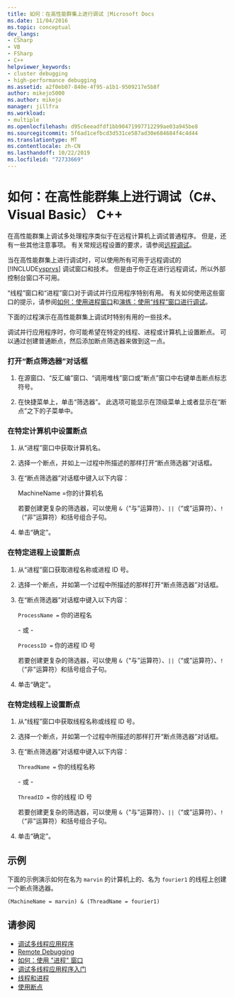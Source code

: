```yaml
---
title: 如何：在高性能群集上进行调试 |Microsoft Docs
ms.date: 11/04/2016
ms.topic: conceptual
dev_langs:
- CSharp
- VB
- FSharp
- C++
helpviewer_keywords:
- cluster debugging
- high-performance debugging
ms.assetid: a2f0eb07-840e-4f95-a1b1-9509217e5b8f
author: mikejo5000
ms.author: mikejo
manager: jillfra
ms.workload:
- multiple
ms.openlocfilehash: d95c6eeadfdf1bb90471997712299ae03a945be8
ms.sourcegitcommit: 5f6ad1cefbcd3d531ce587ad30e684684f4c4d44
ms.translationtype: MT
ms.contentlocale: zh-CN
ms.lasthandoff: 10/22/2019
ms.locfileid: "72733669"
---
```

# <a name="how-to-debug-on-a-high-performance-cluster-c-visual-basic-c"></a>如何：在高性能群集上进行调试（C#、Visual Basic） C++

在高性能群集上调试多处理程序类似于在远程计算机上调试普通程序。 但是，还有一些其他注意事项。 有关常规远程设置的要求，请参阅[远程调试](../debugger/remote-debugging.md)。

 当在高性能群集上进行调试时，可以使用所有可用于远程调试的 [!INCLUDE[vsprvs](../code-quality/includes/vsprvs_md.md)] 调试窗口和技术。 但是由于你正在进行远程调试，所以外部控制台窗口不可用。

 “线程”窗口和“进程”窗口对于调试并行应用程序特别有用。 有关如何使用这些窗口的提示，请参阅[如何：使用进程窗口](/previous-versions/visualstudio/visual-studio-2010/7h8h5sdw(v=vs.100))和[演练：使用“线程”窗口进行调试](../debugger/how-to-use-the-threads-window.md)。

 下面的过程演示在高性能群集上调试时特别有用的一些技术。

 调试并行应用程序时，你可能希望在特定的线程、进程或计算机上设置断点。 可以通过创建普通断点，然后添加断点筛选器来做到这一点。

### <a name="to-open-the-breakpoint-filter-dialog-box"></a>打开“断点筛选器”对话框

1. 在源窗口、“反汇编”窗口、“调用堆栈”窗口或“断点”窗口中右键单击断点标志符号。

2. 在快捷菜单上，单击“筛选器”。 此选项可能显示在顶级菜单上或者显示在“断点”之下的子菜单中。

### <a name="to-set-a-breakpoint-on-a-specific-computer"></a>在特定计算机中设置断点

1. 从“进程”窗口中获取计算机名。

2. 选择一个断点，并如上一过程中所描述的那样打开“断点筛选器”对话框。

3. 在“断点筛选器”对话框中键入以下内容：

     MachineName =你的计算机名

     若要创建更复杂的筛选器，可以使用 `&`（“与”运算符）、`||`（“或”运算符）、`!`（“非”运算符）和括号组合子句。

4. 单击“确定”。

### <a name="to-set-a-breakpoint-on-a-specific-process"></a>在特定进程上设置断点

1. 从“进程”窗口获取进程名称或进程 ID 号。

2. 选择一个断点，并如第一个过程中所描述的那样打开“断点筛选器”对话框。

3. 在“断点筛选器”对话框中键入以下内容：

     `ProcessName =` 你的进程名

     \- 或 -

     `ProcessID =` 你的进程 ID 号

     若要创建更复杂的筛选器，可以使用 `&`（“与”运算符）、`||`（“或”运算符）、`!`（“非”运算符）和括号组合子句。

4. 单击“确定”。

### <a name="to-set-a-breakpoint-on-a-specific-thread"></a>在特定线程上设置断点

1. 从“线程”窗口中获取线程名称或线程 ID 号。

2. 选择一个断点，并如第一个过程中所描述的那样打开“断点筛选器”对话框。

3. 在“断点筛选器”对话框中键入以下内容：

     `ThreadName =` 你的线程名称

     \- 或 -

     `ThreadID =` 你的线程 ID 号

     若要创建更复杂的筛选器，可以使用 `&`（“与”运算符）、`||`（“或”运算符）、`!`（“非”运算符）和括号组合子句。

4. 单击“确定”。

## <a name="example"></a>示例
 下面的示例演示如何在名为 `marvin` 的计算机上的、名为 `fourier1` 的线程上创建一个断点筛选器。

`(MachineName = marvin) & (ThreadName = fourier1)`

## <a name="see-also"></a>请参阅
- [调试多线程应用程序](../debugger/debug-multithreaded-applications-in-visual-studio.md)
- [Remote Debugging](../debugger/remote-debugging.md)
- [如何：使用 "进程" 窗口](/previous-versions/visualstudio/visual-studio-2010/7h8h5sdw(v=vs.100))
- [调试多线程应用程序入门](../debugger/get-started-debugging-multithreaded-apps.md)
- [线程和进程](/previous-versions/visualstudio/visual-studio-2010/ms164740(v=vs.100))
- [使用断点](../debugger/using-breakpoints.md)